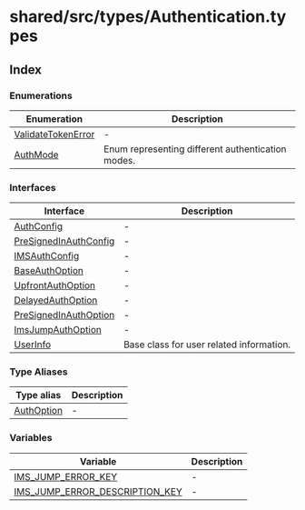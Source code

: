 # shared/src/types/Authentication.types

## Index

### Enumerations

| Enumeration | Description |
| ------ | ------ |
| [ValidateTokenError](enumerations/validate-token-error.md) | - |
| [AuthMode](enumerations/auth-mode.md) | Enum representing different authentication modes. |

### Interfaces

| Interface | Description |
| ------ | ------ |
| [AuthConfig](interfaces/auth-config.md) | - |
| [PreSignedInAuthConfig](interfaces/pre-signed-in-auth-config.md) | - |
| [IMSAuthConfig](interfaces/ims-auth-config.md) | - |
| [BaseAuthOption](interfaces/base-auth-option.md) | - |
| [UpfrontAuthOption](interfaces/upfront-auth-option.md) | - |
| [DelayedAuthOption](interfaces/delayed-auth-option.md) | - |
| [PreSignedInAuthOption](interfaces/pre-signed-in-auth-option.md) | - |
| [ImsJumpAuthOption](interfaces/ims-jump-auth-option.md) | - |
| [UserInfo](interfaces/user-info.md) | Base class for user related information. |

### Type Aliases

| Type alias | Description |
| ------ | ------ |
| [AuthOption](type-aliases/auth-option.md) | - |

### Variables

| Variable | Description |
| ------ | ------ |
| [IMS\_JUMP\_ERROR\_KEY](variables/ims-jump-error-key.md) | - |
| [IMS\_JUMP\_ERROR\_DESCRIPTION\_KEY](variables/ims-jump-error-description-key.md) | - |
